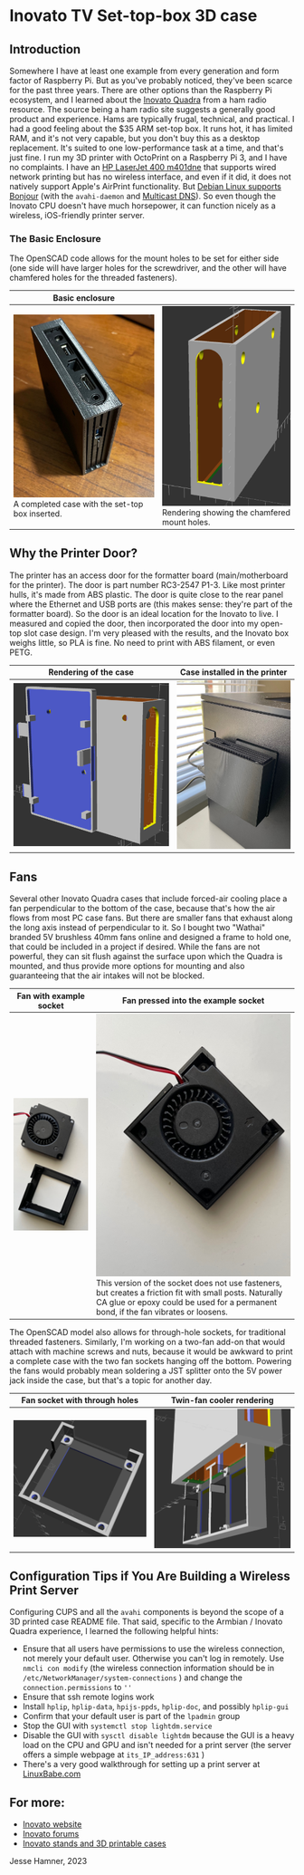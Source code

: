 # Inovato TV Set-top-box 3D case

## Introduction

Somewhere I have at least one example from every generation and form factor of Raspberry Pi.
But as you've probably noticed, they've been scarce for the past three years.
There are other options than the Raspberry Pi ecosystem, and I learned about the [Inovato Quadra](https://www.inovato.com/) from a ham radio resource. 
The source being a ham radio site suggests a generally good product and experience.
Hams are typically frugal, technical, and practical. 
I had a good feeling about the $35 ARM set-top box.
It runs hot, it has limited RAM, and it's not very capable, but you don't buy this as a desktop replacement.
It's suited to one low-performance task at a time, and that's just fine.
I run my 3D printer with OctoPrint on a Raspberry Pi 3, and I have no complaints.
I have an [HP LaserJet 400 m401dne](https://www.hp.com/us-en/shop/pdp/hp-laserjet-pro-400-printer-m401dne)
that supports wired network printing but has no wireless interface, and even if it did, it does not natively support
Apple's AirPrint functionality. But [Debian Linux supports Bonjour](https://wiki.debian.org/CUPSAirPrint) (with the `avahi-daemon` and [Multicast DNS](https://en.wikipedia.org/wiki/Multicast_DNS)).
So even though the Inovato CPU doesn't have much horsepower, it can function nicely as a wireless, iOS-friendly printer server.

### The Basic Enclosure

The OpenSCAD code allows for the mount holes to be set for either side (one side will have larger holes for the screwdriver, and the other will have chamfered holes for the threaded fasteners).

| Basic enclosure | |
| --- | --- |
| <img src="./images/plain_case.jpeg"> A completed case with the set-top box inserted. | <img src="./images/inovato_case_with_holes_reversed.png"> Rendering showing the chamfered mount holes. |

## Why the Printer Door?

The printer has an access door for the formatter board (main/motherboard for the printer).
The door is part number RC3-2547 P1-3. Like most printer hulls, it's made from ABS plastic. 
The door is quite close to the rear panel where the Ethernet and USB ports are (this makes sense: they're part of the formatter board).
So the door is an ideal location for the Inovato to live. I measured and copied the door, then incorporated the door into my open-top slot case design.
I'm very pleased with the results, and the Inovato box weighs little, so PLA is fine. No need to print with ABS filament, or even PETG.

| Rendering of the case | Case installed in the printer |
| --- | --- | 
| <img src="./images/inovato_case_with_HP_laserjet_400_door.png"> | <img src="./images/door_case_installed.jpeg"> |

## Fans

Several other Inovato Quadra cases that include forced-air cooling place a fan perpendicular to the bottom of the case, because that's how the air flows from most PC case fans.
But there are smaller fans that exhaust along the long axis instead of perpendicular to it.
So I bought two "Wathai" branded 5V brushless 40mm fans online and designed a frame to hold one, that could be included in a project if desired.
While the fans are not powerful, they can sit flush against the surface upon which the Quadra is mounted, and thus provide more options for mounting
and also guaranteeing that the air intakes will not be blocked.

| Fan with example socket | Fan pressed into the example socket |
| --- | --- | 
| <img src="./images/40mm_fan_with_cradle.jpeg"> | <img src="./images/40mm_fan_in_cradle.jpeg"> This version of the socket does not use fasteners, but creates a friction fit with small posts. Naturally CA glue or epoxy could be used for a permanent bond, if the fan vibrates or loosens. |

The OpenSCAD model also allows for through-hole sockets, for traditional threaded fasteners. Similarly, I'm working on a two-fan add-on that would attach with machine screws and nuts, because it would be awkward to print a complete case with the two fan sockets hanging off the bottom. Powering the fans would probably mean soldering a JST splitter onto the 5V power jack inside the case, but that's a topic for another day.


| Fan socket with through holes | Twin-fan cooler rendering |
| --- | --- | 
| <img src="./images/40mm_vertical_fan_socket_with_through_holes.png"> | <img src="./images/inovato_mount_with_two_fans.png"> |




## Configuration Tips if You Are Building a Wireless Print Server

Configuring CUPS and all the `avahi` components is beyond the scope of a 3D printed case README file.
That said, specific to the Armbian / Inovato Quadra experience, I learned the following helpful hints:

- Ensure that all users have permissions to use the wireless connection, not merely your default user.
Otherwise you can't log in remotely.
Use `nmcli con modify` (the wireless connection information should be in `/etc/NetworkManager/system-connections` )
and change the `connection.permissions` to `''`
- Ensure that ssh remote logins work
- Install `hplip`, `hplip-data`, `hpijs-ppds`, `hplip-doc`, and possibly `hplip-gui`
- Confirm that your default user is part of the `lpadmin` group
- Stop the GUI with `systemctl stop lightdm.service`
- Disable the GUI with `sysctl disable lightdm` because the GUI is a heavy load on the CPU and GPU and isn't needed for a print server (the server offers a simple webpage at `its_IP_address:631` )
- There's a very good walkthrough for setting up a print server at [LinuxBabe.com](https://www.linuxbabe.com/ubuntu/set-up-cups-print-server-ubuntu-bonjour-ipp-samba-airprint)


## For more:

- [Inovato website](https://www.inovato.com/)
- [Inovato forums](https://forum.inovato.com/)
- [Inovato stands and 3D printable cases](https://forum.inovato.com/stands-cases-919769)

Jesse Hamner, 2023
